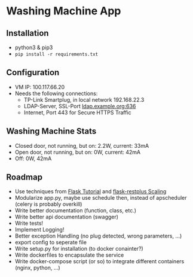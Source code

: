 Washing Machine App
===================

Installation
------------

* python3 & pip3
* `pip install -r requirements.txt`

Configuration
-------------

* VM IP: 100.117.66.20
* Needs the following connections:
    * TP-Link Smartplug, in local network 192.168.22.3
    * LDAP-Server, SSL-Port [ldap.example.org:636](192.168.21.10:636)
    * Internet, Port 443 for Secure HTTPS Traffic

Washing Machine Stats
---------------------
* Closed door, not running, but on: 2.2W, current: 33mA
* Open door, not running, but on: 0W, current: 42mA
* Off: 0W, 42mA

Roadmap
-------

* Use techniques from [Flask Tutorial](http://flask.pocoo.org/docs/1.0/tutorial/layout/) and [flask-restplus Scaling](https://flask-restplus.readthedocs.io/en/0.11.0/scaling.html)
* Modularize app.py, maybe use schedule then, instead of apscheduler (celery is probably overkill)
* Write better documentation (function, class, etc.)
* Write better api documentation (swagger)
* Write tests!
* Implement Logging!
* Better exception Handling (no plug detected, wrong parameters, ...)
* export config to seperate file
* Write setup.py for installation (to docker conainter?)
* Write dockerfiles to encapsulate the service
* Write docker-compose script (or so) to integrate different containers (nginx, python, ...)